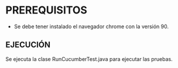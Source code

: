 # PREREQUISITOS

* Se debe tener instalado el navegador chrome con la versión 90.

## EJECUCIÓN

Se ejecuta la clase RunCucumberTest.java para ejecutar las pruebas.
